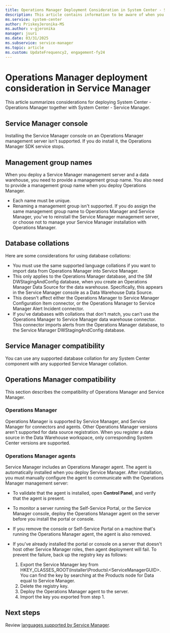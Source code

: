 ```yaml
---
title: Operations Manager Deployment Consideration in System Center - Service Manager
description: This article contains information to be aware of when you're combining Operations Manager and Service Manager.
ms.service: system-center
author: PriskeyJeronika-MS
ms.author: v-gjeronika
manager: jsuri
ms.date: 03/31/2025
ms.subservice: service-manager
ms.topic: article
ms.custom: UpdateFrequency2, engagement-fy24
---
```


# Operations Manager deployment consideration in Service Manager



This article summarizes considerations for deploying System Center - Operations Manager together with System Center - Service Manager.

## Service Manager console

Installing the Service Manager console on an Operations Manager management server isn't supported. If you do install it, the Operations Manager SDK service stops.

## Management group names

When you deploy a Service Manager management server and a data warehouse, you need to provide a management group name. You also need to provide a management group name when you deploy Operations Manager.

- Each name must be unique.
- Renaming a management group isn't supported. If you do assign the same management group name to Operations Manager and Service Manager, you've to reinstall the Service Manager management server, or choose not to manage your Service Manager installation with Operations Manager.  

## Database collations

Here are some considerations for using database collations:

- You must use the same supported language collations if you want to import data from Operations Manager into Service Manager.
- This only applies to the Operations Manager database, and the SM DWStagingAndConfig database, when you create an Operations Manager Data Source for the data warehouse. Specifically, this appears in the Service Manager console as a Data Warehouse Data Source.
- This doesn't affect either the Operations Manager to Service Manager Configuration Item connector, or the Operations Manager to  Service Manager Alert Incident connector.  
- If you've databases with collations that don't match, you can't use the Operations Manager to Service Manager data warehouse connector. This connector imports alerts from the Operations Manager database, to the Service Manager DWStagingAndConfig database.

## Service Manager compatibility

You can use any supported database collation for any System Center component with any supported Service Manager collation.  

## Operations Manager compatibility  

This section describes the compatibility of Operations Manager and Service Manager.  

### Operations Manager

Operations Manager is supported by Service Manager, and Service Manager for connectors and agents. Other Operations Manager versions aren't supported for data source registration. When you register a data source in the Data Warehouse workspace, only corresponding System Center versions are supported.

### Operations Manager agents

Service Manager includes an Operations Manager agent. The agent is automatically installed when you deploy Service Manager. After installation, you must manually configure the agent to communicate with the Operations Manager management server:

- To validate that the agent is installed, open **Control Panel**, and verify that the agent is present.
- To monitor a server running the Self-Service Portal, or the Service Manager console, deploy the Operations Manager agent on the server before you install the portal or console.
- If you remove the console or Self-Service Portal on a machine that's running the Operations Manager agent, the agent is also removed.
- If you've already installed the portal or console on a server that doesn't host other Service Manager roles, then agent deployment will fail. To prevent the failure, back up the registry key as follows:

  1. Export the Service Manager key from HKEY\_CLASSES\_ROOT\\Installer\\Products\\\<ServiceManagerGUID\>. You can find the key by searching at the Products node for Data equal to Service Manager.  
  2. Delete the registry key.  
  3. Deploy the Operations Manager agent to the server.  
  4. Import the key you exported from step 1.

## Next steps

Review [languages supported by Service Manager](sm-languages.md).
